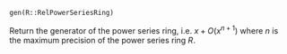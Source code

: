 ```
gen(R::RelPowerSeriesRing)
```

Return the generator of the power series ring, i.e. $x + O(x^{n + 1})$ where $n$ is the maximum precision of the power series ring $R$.
